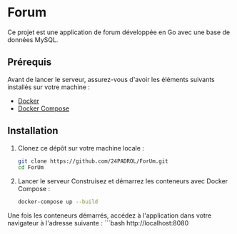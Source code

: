 # Forum

Ce projet est une application de forum développée en Go avec une base de données MySQL.

## Prérequis

Avant de lancer le serveur, assurez-vous d'avoir les éléments suivants installés sur votre machine :

- [Docker](https://www.docker.com/)
- [Docker Compose](https://docs.docker.com/compose/)

## Installation

1. Clonez ce dépôt sur votre machine locale :
   ```bash
   git clone https://github.com/24PADROL/ForUm.git
   cd ForUm

2. Lancer le serveur
Construisez et démarrez les conteneurs avec Docker Compose :
    ```bash	
    docker-compose up --build

Une fois les conteneurs démarrés, accédez à l'application dans votre navigateur à l'adresse suivante :
    ```bash
    http://localhost:8080
